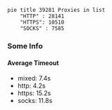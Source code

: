 
```mermaid
pie title 39281 Proxies in list
    "HTTP" : 28141
    "HTTPS": 10510
    "SOCKS" : 7585
```

### Some Info
#### Average Timeout

- mixed: 7.4s
- http: 4.2s
- https: 15.2s
- socks: 11.8s